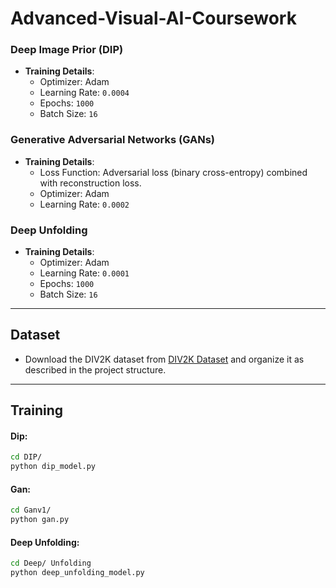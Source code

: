 # Advanced-Visual-AI-Coursework
### Deep Image Prior (DIP)
- **Training Details**:
  - Optimizer: Adam
  - Learning Rate: `0.0004`
  - Epochs: `1000`
  - Batch Size: `16`

### Generative Adversarial Networks (GANs)
- **Training Details**:
  - Loss Function: Adversarial loss (binary cross-entropy) combined with reconstruction loss.
  - Optimizer: Adam
  - Learning Rate: `0.0002`

### Deep Unfolding
- **Training Details**:
  - Optimizer: Adam
  - Learning Rate: `0.0001`
  - Epochs: `1000`
  - Batch Size: `16`
---
## Dataset
- Download the DIV2K dataset from [DIV2K Dataset](https://data.vision.ee.ethz.ch/cvl/DIV2K/)
 and organize it as described in the project structure.
---
## Training

#### Dip:
```bash
cd DIP/
python dip_model.py
```

#### Gan:
```bash
cd Ganv1/
python gan.py
```

#### Deep Unfolding:
```bash
cd Deep/ Unfolding
python deep_unfolding_model.py
```
